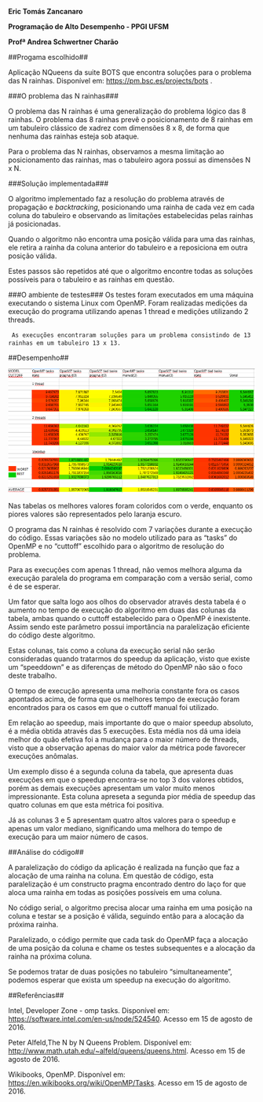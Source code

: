 **Eric Tomás Zancanaro**

**Programação de Alto Desempenho - PPGI UFSM**

**Profª Andrea Schwertner Charão**




##Progama escolhido##

Aplicação NQueens da suite BOTS que encontra soluções para o problema das N rainhas. Disponível em: https://pm.bsc.es/projects/bots .

###O problema das N rainhas###
        
O problema das N rainhas é uma generalização do problema lógico das 8 rainhas. O problema das 8 rainhas prevê o posicionamento de 8 rainhas em um tabuleiro clássico de xadrez com dimensões 8 x 8, de forma que nenhuma das rainhas esteja sob ataque.

Para o problema das N rainhas, observamos a mesma limitação ao posicionamento das rainhas, mas o tabuleiro agora possui as dimensões N x N.


###Solução implementada###

 O algoritmo implementado faz a resolução do problema através de propagação e *backtracking*, posicionando uma rainha de cada vez em cada coluna do tabuleiro e observando as limitações estabelecidas pelas rainhas já posicionadas.
 
 Quando o algoritmo não encontra uma posição válida para uma das rainhas, ele retira a rainha da coluna anterior do tabuleiro e a reposiciona em outra posição válida.
        
 Estes passos são repetidos até que o algoritmo encontre todas as soluções possíveis para o tabuleiro e as rainhas em questão.


###O ambiente de testes###
Os testes foram executados em uma máquina executando o sistema Linux com OpenMP. Foram realizadas medições da execução do programa utilizando apenas 1 thread e medições utilizando 2 threads.
        
     As execuções encontraram soluções para um problema consistindo de 13 rainhas em um tabuleiro 13 x 13.


##Desempenho##

![metricas](metricas.png "Tempos de execução em segundos e Speedup")

Nas tabelas os melhores valores foram coloridos com o verde, enquanto os piores valores são representados pelo laranja escuro.
        
O programa das N rainhas é resolvido com 7 variações durante a execução do código. Essas variações são no modelo utilizado para as “tasks” do OpenMP e no “cuttoff” escolhido para o algoritmo de resolução do problema.
        
Para as execuções com apenas 1 thread, não vemos melhora alguma da execução paralela do programa em comparação com a versão serial, como é de se esperar.
        
Um fator que salta logo aos olhos do observador através desta tabela é o aumento no tempo de execução do algoritmo em duas das colunas da tabela, ambas quando o cuttoff estabelecido para o OpenMP é inexistente. Assim sendo este parâmetro possui importância na paralelização eficiente do código deste algoritmo.
        
Estas colunas, tais como a coluna da execução serial não serão consideradas quando tratarmos do speedup da aplicação, visto que existe um “speeddown” e as diferenças de método do OpenMP não são o foco deste trabalho.
        
O tempo de execução apresenta uma melhoria constante fora os casos apontados acima, de forma que os melhores tempo de execução foram encontrados para os casos em que o cuttoff manual foi utilizado.

Em relação ao speedup, mais importante do que o maior speedup absoluto, é a média obtida através das 5 execuções. Esta média nos dá uma ideia melhor do quão efetiva foi a mudança para o maior número de threads, visto que a observação apenas do maior valor da métrica pode favorecer execuções anômalas.
       
Um exemplo disso é a segunda coluna da tabela, que apresenta duas execuções em que o speedup encontra-se no top 3 dos valores obtidos, porém as demais execuções apresentam um valor muito menos impressionante. Esta coluna apreseta a segunda pior média de speedup das quatro colunas em que esta métrica foi positiva.

Já as colunas 3 e 5 apresentam quatro altos valores para o speedup e apenas um valor mediano, significando uma melhora do tempo de execução para um maior número de casos.

        
##Análise do código##
        
A paralelização do código da aplicação é realizada na função que faz a alocação de uma rainha na coluna. Em questão de código, esta paralelização é um constructo pragma encontrado dentro do laço for que aloca uma rainha em todas as posições possíveis em uma coluna.
        
No código serial, o algoritmo precisa alocar uma rainha em uma posição na coluna e testar se a posição é válida, seguindo então para a alocação da próxima rainha.
        
Paralelizado, o código permite que cada task do OpenMP faça a alocação de uma posição da coluna e chame os testes subsequentes e a alocação da rainha na próxima coluna.
        
Se podemos tratar de duas posições no tabuleiro “simultaneamente”, podemos esperar que exista um speedup na execução do algoritmo.


##Referências##

Intel, Developer Zone - omp tasks. Disponível em: https://software.intel.com/en-us/node/524540. Acesso em 15 de agosto de 2016.

Peter Alfeld,The N by N Queens Problem. Disponível em: http://www.math.utah.edu/~alfeld/queens/queens.html. Acesso em 15 de agosto de 2016.

Wikibooks, OpenMP. Disponível em:
https://en.wikibooks.org/wiki/OpenMP/Tasks. Acesso em 15 de agosto de 2016.
